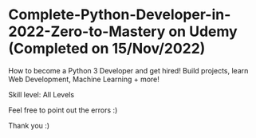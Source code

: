 # Complete-Python-Developer-in-2022-Zero-to-Mastery on Udemy (Completed on 15/Nov/2022)
How to become a Python 3 Developer and get hired! Build projects, learn Web Development, Machine Learning + more!

Skill level: All Levels

Feel free to point out the errors :)

Thank you :)
